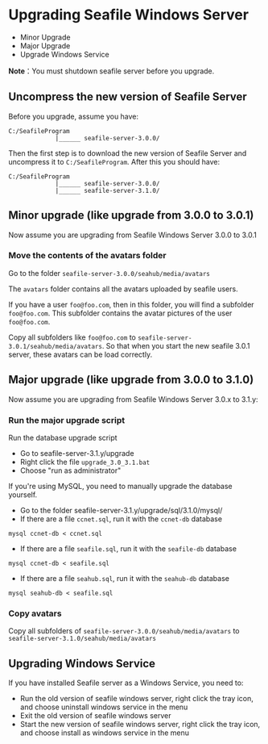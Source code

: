 # Upgrading Seafile Windows Server

- Minor Upgrade
- Major Upgrade
- Upgrade Windows Service

**Note**：You must shutdown seafile server before you upgrade.
## Uncompress the new version of Seafile Server

Before you upgrade, assume you have:
```
C:/SeafileProgram
             |______ seafile-server-3.0.0/
```
Then the first step is to download the new version of Seafile Server and uncompress it to ``C:/SeafileProgram``. After this you should have:
```
C:/SeafileProgram
             |______ seafile-server-3.0.0/
             |______ seafile-server-3.1.0/
```
## Minor upgrade (like upgrade from 3.0.0 to 3.0.1)

Now assume you are upgrading from Seafile Windows Server 3.0.0 to 3.0.1
### Move the contents of the avatars folder

Go to the folder ``seafile-server-3.0.0/seahub/media/avatars``

The ``avatars`` folder contains all the avatars uploaded by seafile users.

If you have a user ``foo@foo.com``, then in this folder, you will find a subfolder ``foo@foo.com``. This subfolder contains the avatar pictures of the user ``foo@foo.com``.

Copy all subfolders like ``foo@foo.com`` to ``seafile-server-3.0.1/seahub/media/avatars``. So that when you start the new seafile 3.0.1 server, these avatars can be load correctly.
## Major upgrade (like upgrade from 3.0.0 to 3.1.0)

Now assume you are upgrading from Seafile Windows Server 3.0.x to 3.1.y:

### Run the major upgrade script

Run the database upgrade script

- Go to seafile-server-3.1.y/upgrade
- Right click the file `upgrade_3.0_3.1.bat`
- Choose "run as administrator"

If you're using MySQL, you need to manually upgrade the database yourself.

- Go to the folder seafile-server-3.1.y/upgrade/sql/3.1.0/mysql/
- If there are a file `ccnet.sql`, run it with the `ccnet-db` database
```
mysql ccnet-db < ccnet.sql
```
- If there are a file `seafile.sql`, run it with the `seafile-db` database
```
mysql ccnet-db < seafile.sql
```
- If there are a file `seahub.sql`, run it with the `seahub-db` database
```
mysql seahub-db < seafile.sql
```

### Copy avatars

Copy all subfolders of ``seafile-server-3.0.0/seahub/media/avatars`` to ``seafile-server-3.1.0/seahub/media/avatars``
## Upgrading Windows Service

If you have installed Seafile server as a Windows Service, you need to:

- Run the old version of seafile windows server, right click the tray icon, and choose uninstall windows service in the menu
- Exit the old version of seafile windows server
- Start the new version of seafile windows server, right click the tray icon, and choose install as windows service in the menu
